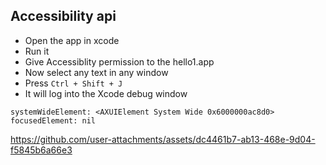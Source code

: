 ## Accessibility api
- Open the app in xcode
- Run it
- Give Accessiblity permission to the hello1.app
- Now select any text in any window
- Press `Ctrl + Shift + J`
- It will log into the Xcode debug window

```
systemWideElement: <AXUIElement System Wide 0x6000000ac8d0>
focusedElement: nil
```



https://github.com/user-attachments/assets/dc4461b7-ab13-468e-9d04-f5845b6a66e3

